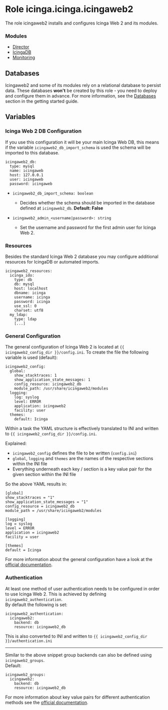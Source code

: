 # Role icinga.icinga.icingaweb2

The role icingaweb2 installs and configures Icinga Web 2 and its modules.

### Modules
* [Director](./module-director.md)
* [IcingaDB](./module-icingadb.md)
* [Monitoring](./module-monitoring.md)

## Databases

Icingaweb2 and some of its modules rely on a relational database to persist data. These databases **won't** be created by this role - you need to deploy and configure them in advance. For more information, see the [Databases](../getting-started.md#databases) section in the getting started guide.

## Variables

### Icinga Web 2 DB Configuration

If you use this configuration it will be your main Icinga Web DB, this means if the variable `icingaweb2_db_import_schema` is used the schema will be imported to this database.

```
icingaweb2_db:
  type: mysql
  name: icingaweb
  host: 127.0.0.1
  user: icingaweb
  password: icingaweb
```

* `icingaweb2_db_import_schema: boolean`
  * Decides whether the schema should be imported in the database defined at `icingaweb2_db`. **Default: False**

* `icingaweb2_admin_<username|password>: string`
  * Set the username and password for the first admin user for Icinga Web 2.

### Resources

Besides the standard Icinga Web 2 database you may configure additional resources for IcingaDB or automated imports.

```
icingaweb2_resources:
  icinga_ido:
    type: db
    db: mysql
    host: localhost
    dbname: icinga
    username: icinga
    password: icinga
    use_ssl: 0
    charset: utf8
  my_ldap:
    type: ldap
    [...]
```

### General Configuration

The general configuration of Icinga Web 2 is located at `{{ icingaweb2_config_dir }}/config.ini`.
To create the file the following variable is used (default):

```
icingaweb2_config:
  global:
    show_stacktraces: 1
    show_application_state_messages: 1
    config_resource: icingaweb2_db
    module_path: /usr/share/icingaweb2/modules
  logging:
    log: syslog
    level: ERROR
    application: icingaweb2
    facility: user
  themes:
    default: Icinga
```

Within a task the YAML structure is effectively translated to INI and written to `{{ icingaweb2_config_dir }}/config.ini`.

Explained:

* `icingaweb2_config` defines the file to be written (`config.ini`)
* `global`, `logging` and `themes` are the names of the respective sections within the INI file
* Everything underneath each key / section is a key value pair for the given section within the INI file

So the above YAML results in:

```
[global]
show_stacktraces = "1"
show_application_state_messages = "1"
config_resource = icingaweb2_db
module_path = /usr/share/icingaweb2/modules

[logging]
log = syslog
level = ERROR
application = icingaweb2
facility = user

[themes]
default = Icinga
```

For more information about the general configuration have a look at the [official documentation](https://icinga.com/docs/icinga-web/latest/doc/03-Configuration/#general-configuration).

### Authentication

At least one method of user authentication needs to be configured in order to use Icinga Web 2. This is achieved by defining `icingaweb2_authentication`.  
By default the following is set:

```
icingaweb2_authentication:
  icingaweb2:
    backend: db
    resource: icingaweb2_db
```

This is also converted to INI and written to `{{ icingaweb2_config_dir }}/authentication.ini`

---

Similar to the above snippet group backends can also be defined using `icingaweb2_groups`.  
Default:

```
icingaweb2_groups:
  icingaweb2:
    backend: db
    resource: icingaweb2_db
```

For more information about key value pairs for different authentication methods see the [official documentation](https://icinga.com/docs/icinga-web/latest/doc/05-Authentication/).
